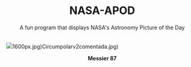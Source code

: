<div align="center">
  <h1>
    NASA-APOD
  </h1>
</div>
  
<div align="center">
  A fun program that displays NASA's Astronomy Picture of the Day
</div>

<br>

![](https://apod.nasa.gov/apod/image/2502/m87-full.jpg)1600px.jpg)Circumpolarv2comentada.jpg)

<p align = "center">
  <b>Messier 87</b>
</p>
